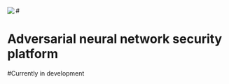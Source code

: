 #<img align="left" src="https://static.wixstatic.com/media/cef1ec_991a7546c9964e3487062bb405395c4b~mv2.png">
# Adversarial neural network security platform
#Currently in development




